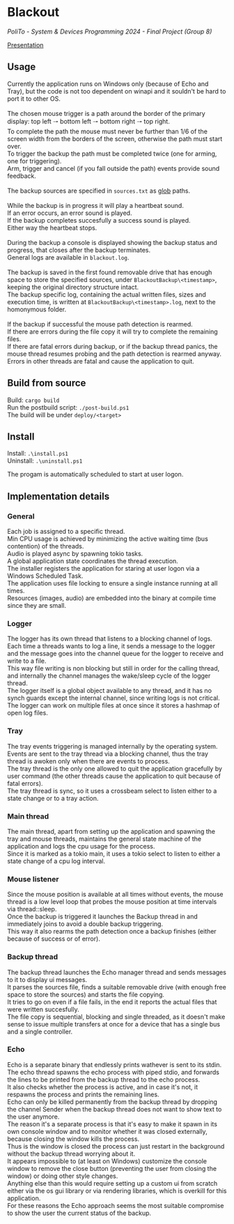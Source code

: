 # Blackout

_PoliTo - System & Devices Programming 2024 - Final Project (Group 8)_ 

[Presentation](doc/group8.pdf)

## Usage

Currently the application runs on Windows only (because of Echo and Tray), but the code is not too dependent on winapi
and it souldn't be hard to port it to other OS.
\
\
The chosen mouse trigger is a path around the border of the primary display: top left 🠒 bottom left 🠒 bottom right 🠒 top right.
\
To complete the path the mouse must never be further than 1/6 of the screen width from the borders of the screen,
otherwise the path must start over.
\
To trigger the backup the path must be completed twice (one for arming, one for triggering).
\
Arm, trigger and cancel (if you fall outside the path) events provide sound feedback.
\
\
The backup sources are specified in `sources.txt` as [glob](https://docs.rs/glob/latest/glob/#) paths.
\
\
While the backup is in progress it will play a heartbeat sound.
\
If an error occurs, an error sound is played.
\
If the backup completes succesfully a success sound is played.
\
Either way the heartbeat stops.
\
\
During the backup a console is displayed showing the backup status and progress, that closes after the backup
terminates.
\
General logs are available in `blackout.log`.
\
\
The backup is saved in the first found removable drive that has enough space to store the specified sources, under
`BlackoutBackup\<timestamp>`, keeping the original directory structure intact.
\
The backup specific log, containing the actual written files, sizes and execution time, is written at
`BlackoutBackup\<timestamp>.log`, next to the homonymous folder.
\
\
If the backup if successful the mouse path detection is rearmed.
\
If there are errors during the file copy it will try to complete the remaining files.
\
If there are fatal errors during backup, or if the backup thread panics, the mouse thread resumes probing and the path
detection is rearmed anyway.
\
Errors in other threads are fatal and cause the application to quit.

## Build from source

Build: `cargo build`
\
Run the postbuild script: `./post-build.ps1`
\
The build will be under `deploy/<target>`

## Install

Install: `.\install.ps1`
\
Uninstall: `.\uninstall.ps1`

The progam is automatically scheduled to start at user logon.

## Implementation details

### General

Each job is assigned to a specific thread.
\
Min CPU usage is achieved by minimizing the active waiting time (bus contention) of the threads.
\
Audio is played async by spawning tokio tasks.
\
A global application state coordinates the thread execution.
\
The installer registers the application for staring at user logon via a Windows Scheduled Task.
\
The application uses file locking to ensure a single instance running at all times.
\
Resources (images, audio) are embedded into the binary at compile time since they are small.

### Logger

The logger has its own thread that listens to a blocking channel of logs.
\
Each time a threads wants to log a line, it sends a message to the logger and the message goes into the channel queue
for the logger to receive and write to a file.
\
This way file writing is non blocking but still in order for the calling thread, and internally the channel manages the
wake/sleep cycle of
the logger thread.
\
The logger itself is a global object available to any thread, and it has no synch guards except the internal channel,
since writing logs is not critical.
\
The logger can work on multiple files at once since it stores a hashmap of open log files.

### Tray

The tray events triggering is managed internally by the operating system.
\
Events are sent to the tray thread via a blocking channel, thus the tray thread is awoken only when there are events to
process.
\
The tray thread is the only one allowed to quit the application gracefully by user command (the other threads cause the
application to quit because of fatal errors).
\
The tray thread is sync, so it uses a crossbeam select to listen either to a state change or to a tray action.

### Main thread

The main thread, apart from setting up the application and spawning the tray and mouse threads, maintains the general
state machine of the application and logs the cpu usage for the process.
\
Since it is marked as a tokio main, it uses a tokio select to listen to either a state change of a cpu log interval.

### Mouse listener

Since the mouse position is available at all times without events, the mouse thread is a low level loop that probes the
mouse position at time intervals via thread::sleep.
\
Once the backup is triggered it launches the Backup thread in and immediately joins to avoid a double backup triggering.
\
This way it also rearms the path detection once a backup finishes (either because of success or of error).

### Backup thread

The backup thread launches the Echo manager thread and sends messages to it to display ui messages.
\
It parses the sources file, finds a suitable removable drive (with enough free space to store the sources) and starts
the file copying.
\
It tries to go on even if a file fails, in the end it reports the actual files that were written succesfully.
\
The file copy is sequential, blocking and single threaded, as it doesn't make sense to issue multiple transfers at once
for a device that has a single bus and a single controller.

### Echo

Echo is a separate binary that endlessly prints wathever is sent to its stdin.
\
The echo thread spawns the echo process with piped stdio, and forwards the lines to be printed from the backup thread to
the echo process.
\
It also checks whether the process is active, and in case it's not, it respawns the process and prints the remaining
lines.
\
Echo can only be killed permanently from the backup thread by dropping the channel Sender when the backup thread does
not want to show text to the user anymore.
\
The reason it's a separate process is that it's easy to make it spawn in its own console window and to monitor whether
it was closed externally, because closing the window kills the process.
\
Thus is the window is closed the process can just restart in the background without the backup thread worrying about it.
\
It appears impossible to (at least on Windows) customize the console window to remove the close button (preventing the
user from closing the window) or doing other style changes.
\
Anything else than this would require setting up a custom ui from scratch either via the os gui library or via rendering
libraries, which is overkill for this application.
\
For these reasons the Echo approach seems the most suitable compromise to show the user the current status of the
backup. 


